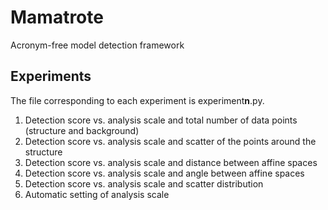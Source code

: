 # Mamatrote

Acronym-free model detection framework

## Experiments

The file corresponding to each experiment is experiment**n**.py.

1. Detection score vs. analysis scale and total number of data points (structure and background)
2. Detection score vs. analysis scale and scatter of the points around the structure
3. Detection score vs. analysis scale and distance between affine spaces
4. Detection score vs. analysis scale and angle between affine spaces 
5. Detection score vs. analysis scale and scatter distribution
6. Automatic setting of analysis scale


